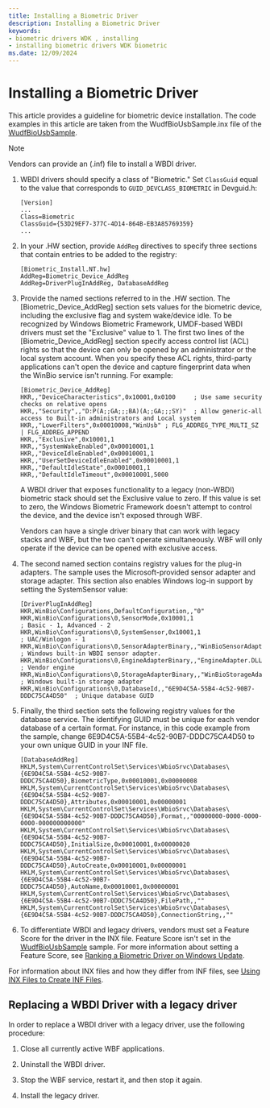 ```yaml
---
title: Installing a Biometric Driver
description: Installing a Biometric Driver
keywords:
- biometric drivers WDK , installing
- installing biometric drivers WDK biometric
ms.date: 12/09/2024
---
```


# Installing a Biometric Driver

This article provides a guideline for biometric device installation. The code examples in this article are taken from the WudfBioUsbSample.inx file of the [WudfBioUsbSample](https://github.com/microsoft/Windows-driver-samples/releases/tag/win11-22h2).

> [!NOTE]
> Vendors can provide an (.inf) file to install a WBDI driver.

1. WBDI drivers should specify a class of "Biometric." Set `ClassGuid` equal to the value that corresponds to `GUID_DEVCLASS_BIOMETRIC` in Devguid.h:

    ```inf
    [Version]
    ...
    Class=Biometric
    ClassGuid={53D29EF7-377C-4D14-864B-EB3A85769359}
    ...
    ```

1. In your .HW section, provide `AddReg` directives to specify three sections that contain entries to be added to the registry:

    ```inf
    [Biometric_Install.NT.hw]
    AddReg=Biometric_Device_AddReg
    AddReg=DriverPlugInAddReg, DatabaseAddReg
    ```

1. Provide the named sections referred to in the .HW section. The \[Biometric_Device_AddReg\] section sets values for the biometric device, including the exclusive flag and system wake/device idle. To be recognized by Windows Biometric Framework, UMDF-based WBDI drivers must set the "Exclusive" value to 1. The first two lines of the \[Biometric_Device_AddReg\] section specify access control list (ACL) rights so that the device can only be opened by an administrator or the local system account. When you specify these ACL rights, third-party applications can't open the device and capture fingerprint data when the WinBio service isn't running. For example:

    ```inf
    [Biometric_Device_AddReg]
    HKR,,"DeviceCharacteristics",0x10001,0x0100     ; Use same security checks on relative opens
    HKR,,"Security",,"D:P(A;;GA;;;BA)(A;;GA;;;SY)"  ; Allow generic-all access to Built-in administrators and Local system
    HKR,,"LowerFilters",0x00010008,"WinUsb" ; FLG_ADDREG_TYPE_MULTI_SZ | FLG_ADDREG_APPEND
    HKR,,"Exclusive",0x10001,1
    HKR,,"SystemWakeEnabled",0x00010001,1
    HKR,,"DeviceIdleEnabled",0x00010001,1
    HKR,,"UserSetDeviceIdleEnabled",0x00010001,1
    HKR,,"DefaultIdleState",0x00010001,1
    HKR,,"DefaultIdleTimeout",0x00010001,5000
    ```

    A WBDI driver that exposes functionality to a legacy (non-WBDI) biometric stack should set the Exclusive value to zero. If this value is set to zero, the Windows Biometric Framework doesn't attempt to control the device, and the device isn't exposed through WBF.

    Vendors can have a single driver binary that can work with legacy stacks and WBF, but the two can't operate simultaneously. WBF will only operate if the device can be opened with exclusive access.

1. The second named section contains registry values for the plug-in adapters. The sample uses the Microsoft-provided sensor adapter and storage adapter. This section also enables Windows log-in support by setting the SystemSensor value:

    ```inf
    [DriverPlugInAddReg]
    HKR,WinBio\Configurations,DefaultConfiguration,,"0"
    HKR,WinBio\Configurations\0,SensorMode,0x10001,1                                ; Basic - 1, Advanced - 2
    HKR,WinBio\Configurations\0,SystemSensor,0x10001,1                              ; UAC/Winlogon - 1
    HKR,WinBio\Configurations\0,SensorAdapterBinary,,"WinBioSensorAdapter.DLL"      ; Windows built-in WBDI sensor adapter.
    HKR,WinBio\Configurations\0,EngineAdapterBinary,,"EngineAdapter.DLL"            ; Vendor engine
    HKR,WinBio\Configurations\0,StorageAdapterBinary,,"WinBioStorageAdapter.DLL"    ; Windows built-in storage adapter
    HKR,WinBio\Configurations\0,DatabaseId,,"6E9D4C5A-55B4-4c52-90B7-DDDC75CA4D50"  ; Unique database GUID
    ```

1. Finally, the third section sets the following registry values for the database service. The identifying GUID must be unique for each vendor database of a certain format. For instance, in this code example from the sample, change 6E9D4C5A-55B4-4c52-90B7-DDDC75CA4D50 to your own unique GUID in your INF file.

    ```inf
    [DatabaseAddReg]
    HKLM,System\CurrentControlSet\Services\WbioSrvc\Databases\{6E9D4C5A-55B4-4c52-90B7-DDDC75CA4D50},BiometricType,0x00010001,0x00000008
    HKLM,System\CurrentControlSet\Services\WbioSrvc\Databases\{6E9D4C5A-55B4-4c52-90B7-DDDC75CA4D50},Attributes,0x00010001,0x00000001
    HKLM,System\CurrentControlSet\Services\WbioSrvc\Databases\{6E9D4C5A-55B4-4c52-90B7-DDDC75CA4D50},Format,,"00000000-0000-0000-0000-000000000000"
    HKLM,System\CurrentControlSet\Services\WbioSrvc\Databases\{6E9D4C5A-55B4-4c52-90B7-DDDC75CA4D50},InitialSize,0x00010001,0x00000020
    HKLM,System\CurrentControlSet\Services\WbioSrvc\Databases\{6E9D4C5A-55B4-4c52-90B7-DDDC75CA4D50},AutoCreate,0x00010001,0x00000001
    HKLM,System\CurrentControlSet\Services\WbioSrvc\Databases\{6E9D4C5A-55B4-4c52-90B7-DDDC75CA4D50},AutoName,0x00010001,0x00000001
    HKLM,System\CurrentControlSet\Services\WbioSrvc\Databases\{6E9D4C5A-55B4-4c52-90B7-DDDC75CA4D50},FilePath,,""
    HKLM,System\CurrentControlSet\Services\WbioSrvc\Databases\{6E9D4C5A-55B4-4c52-90B7-DDDC75CA4D50},ConnectionString,,""
    ```

1. To differentiate WBDI and legacy drivers, vendors must set a Feature Score for the driver in the INX file. Feature Score isn't set in the [WudfBioUsbSample](https://github.com/microsoft/Windows-driver-samples/releases/tag/win11-22h2) sample. For more information about setting a Feature Score, see [Ranking a Biometric Driver on Windows Update](ranking-a-biometric-driver-on-windows-update.md).

For information about INX files and how they differ from INF files, see [Using INX Files to Create INF Files](../wdf/using-inx-files-to-create-inf-files.md).

## Replacing a WBDI Driver with a legacy driver

In order to replace a WBDI driver with a legacy driver, use the following procedure:

1. Close all currently active WBF applications.

1. Uninstall the WBDI driver.

1. Stop the WBF service, restart it, and then stop it again.

1. Install the legacy driver.
